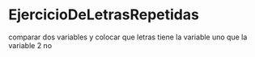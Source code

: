 # EjercicioDeLetrasRepetidas
comparar dos variables y colocar que letras tiene la variable uno que la variable 2 no 
